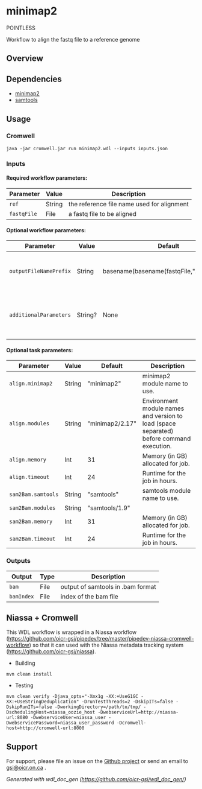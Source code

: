 # minimap2
POINTLESS

Workflow to align the fastq file to a reference genome

## Overview

## Dependencies

* [minimap2](https://github.com/lh3/minimap2)
* [samtools](https://github.com/samtools/samtools)


## Usage

### Cromwell
```
java -jar cromwell.jar run minimap2.wdl --inputs inputs.json
```

### Inputs

#### Required workflow parameters:
Parameter|Value|Description
---|---|---
`ref`|String|the reference file name used for alignment
`fastqFile`|File|a fastq file to be aligned


#### Optional workflow parameters:
Parameter|Value|Default|Description
---|---|---|---
`outputFileNamePrefix`|String|basename(basename(fastqFile,".gz"),".fastq")|Variable used to set the name of the outputfile
`additionalParameters`|String?|None|Additional parameters to be added to the minimap2 command


#### Optional task parameters:
Parameter|Value|Default|Description
---|---|---|---
`align.minimap2`|String|"minimap2"|minimap2 module name to use.
`align.modules`|String|"minimap2/2.17"|Environment module names and version to load (space separated) before command execution.
`align.memory`|Int|31|Memory (in GB) allocated for job.
`align.timeout`|Int|24|Runtime for the job in hours.
`sam2Bam.samtools`|String|"samtools"|samtools module name to use.
`sam2Bam.modules`|String|"samtools/1.9"|
`sam2Bam.memory`|Int|31|Memory (in GB) allocated for job.
`sam2Bam.timeout`|Int|24|Runtime for the job in hours.


### Outputs

Output | Type | Description
---|---|---
`bam`|File|output of samtools in .bam format
`bamIndex`|File|index of the bam file


## Niassa + Cromwell

This WDL workflow is wrapped in a Niassa workflow (https://github.com/oicr-gsi/pipedev/tree/master/pipedev-niassa-cromwell-workflow) so that it can used with the Niassa metadata tracking system (https://github.com/oicr-gsi/niassa).

* Building
```
mvn clean install
```

* Testing
```
mvn clean verify -Djava_opts="-Xmx1g -XX:+UseG1GC -XX:+UseStringDeduplication" -DrunTestThreads=2 -DskipITs=false -DskipRunITs=false -DworkingDirectory=/path/to/tmp/ -DschedulingHost=niassa_oozie_host -DwebserviceUrl=http://niassa-url:8080 -DwebserviceUser=niassa_user -DwebservicePassword=niassa_user_password -Dcromwell-host=http://cromwell-url:8000
```

## Support

For support, please file an issue on the [Github project](https://github.com/oicr-gsi) or send an email to gsi@oicr.on.ca .

_Generated with wdl_doc_gen (https://github.com/oicr-gsi/wdl_doc_gen/)_
